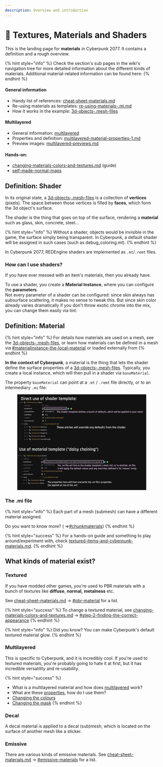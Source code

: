 ```yaml
---
description: Overview and introduction
---
```


# 🔮 Textures, Materials and Shaders

This is the landing page for **materials** in Cyberpunk 2077. It contains a definition and a rough overview.&#x20;

{% hint style="info" %}
Check the section's sub pages in the wiki's navigation tree for more detailed information about the different kinds of materials. Additional material-related information can be found here:
{% endhint %}

#### General information

* Handy list of references: [cheat-sheet-materials.md](../references-lists-and-overviews/cheat-sheet-materials.md "mention")
* Re-using materials as templates: [re-using-materials-.mi.md](../files-and-what-they-do/materials/re-using-materials-.mi.md "mention")
* How it works in the example: [3d-objects-.mesh-files](../files-and-what-they-do/3d-objects-.mesh-files/ "mention")

#### Multilayered

* General information: [multilayered](multilayered/ "mention")
* Properties and definition: [multilayered-material-properties-1.md](configuring-materials/multilayered-material-properties-1.md "mention")
* Preview images: [multilayered-previews.md](multilayered/multilayered-previews.md "mention")

#### Hands-on:

* [changing-materials-colors-and-textures.md](../modding-guides/items-equipment/editing-existing-items/changing-materials-colors-and-textures.md "mention") (guide)
* [self-made-normal-maps](../modding-guides/textures-and-luts/self-made-normal-maps/ "mention")

## Definition: Shader

In its original state, a [3d-objects-.mesh-files](../files-and-what-they-do/3d-objects-.mesh-files/ "mention") is a collection of **vertices** (pixels). The space between those vertices is filled by **faces**, which form the 3d object's surface.&#x20;

The shader is the thing that goes on top of the surface, rendering a **material** such as glass, skin, concrete, steel…

{% hint style="info" %}
Without a shader, objects would be invisible in the game, the surface simply being transparent. In Cyberpunk, a default shader will be assigned in such cases (such as debug\_coloring.mt).
{% endhint %}

In Cyberpunk 2077, REDEngine shaders are implemented as `.mt`/`.remt` files.&#x20;

### How can I use shaders?

If you have ever messed with an item's materials, then you already have.&#x20;

To use a shader, you create a **Material Instance**, where you can configure the **parameters**. \
Not every parameter of a shader can be configured: since skin always has subsurface scattering, it makes no sense to tweak this. But since skin color already varies dramatically if you don't throw exotic chrome into the mix, you can change them easily via tint.

## Definition: Material&#x20;

{% hint style="info" %}
For details how materials are used on a mesh, see the [3d-objects-.mesh-files](../files-and-what-they-do/3d-objects-.mesh-files/ "mention"), or learn how materials can be defined in a mesh via [#materialinstance-the-local-material](../files-and-what-they-do/3d-objects-.mesh-files/#materialinstance-the-local-material "mention") or loaded externally from&#x20;
{% endhint %}

**In the context of Cyberpunk**, a material is the thing that lets the shader define the surface properties of a [3d-objects-.mesh-files](../files-and-what-they-do/3d-objects-.mesh-files/ "mention"). Typically, you create a local instance, which will then pull in a shader via `baseMaterial`.

The property `baseMaterial` can point at a `.mt` / `.remt` file directly, or to an intermediary `.mi` file:

<figure><img src="../../.gitbook/assets/materials_mt_and_mi.png" alt=""><figcaption></figcaption></figure>

### The .mi file&#x20;

{% hint style="info" %}
Each part of a mesh (submesh) can have a different material assigned.&#x20;

Do you want to know more?  ( =>[#chunkmaterials](../files-and-what-they-do/3d-objects-.mesh-files/#chunkmaterials "mention"))
{% endhint %}

{% hint style="success" %}
For a hands-on guide and something to play around/experiment with, check [textured-items-and-cyberpunk-materials.md](../modding-guides/everything-else/textured-items-and-cyberpunk-materials.md "mention").
{% endhint %}

## What kinds of material exist?

### Textured

If you have modded other games, you're used to PBR materials with a bunch of textures like **diffuse**, **normal,** **metalness** etc.&#x20;

See [cheat-sheet-materials.md](../references-lists-and-overviews/cheat-sheet-materials.md "mention") -> [#pbr-material](../references-lists-and-overviews/cheat-sheet-materials.md#pbr-material "mention") for a list.

{% hint style="success" %}
To change a textured material, see [changing-materials-colors-and-textures.md](../modding-guides/items-equipment/editing-existing-items/changing-materials-colors-and-textures.md "mention") -> [#step-2-finding-the-correct-appearance](../modding-guides/items-equipment/editing-existing-items/changing-materials-colors-and-textures.md#step-2-finding-the-correct-appearance "mention")
{% endhint %}

{% hint style="info" %}
Did you know? You can make Cyberpunk's default textured material glow.
{% endhint %}

### Multilayered

This is specific to Cyberpunk, and it is incredibly cool. If you're used to textured materials, you're probably going to hate it at first, but it has incredible versatility and re-usability.&#x20;

{% hint style="success" %}
* What is a multilayered material and how does [multilayered](multilayered/ "mention") work?
* What are these [properties](configuring-materials/multilayered-material-properties-1.md), how do I use them?
* [Changing the colours](../modding-guides/items-equipment/editing-existing-items/changing-materials-colors-and-textures.md#multilayered-material)
* [Changing the mask](../modding-guides/textures-and-luts/custom-multilayermasks.md)
{% endhint %}

### Decal

A decal material is applied to a decal (sub)mesh, which is located on the surface of another mesh like a sticker.&#x20;

### Emissive

There are various kinds of emissive materials. See [cheat-sheet-materials.md](../references-lists-and-overviews/cheat-sheet-materials.md "mention") -> [#emissive-materials](../references-lists-and-overviews/cheat-sheet-materials.md#emissive-materials "mention") for a list.
